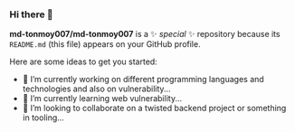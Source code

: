 ### Hi there 👋


**md-tonmoy007/md-tonmoy007** is a ✨ _special_ ✨ repository because its `README.md` (this file) appears on your GitHub profile.

Here are some ideas to get you started:

- 🔭 I’m currently working on different programming languages and technologies and also on vulnerability...
- 🌱 I’m currently learning web vulnerability...
- 👯 I’m looking to collaborate on a twisted backend project or something in tooling...


